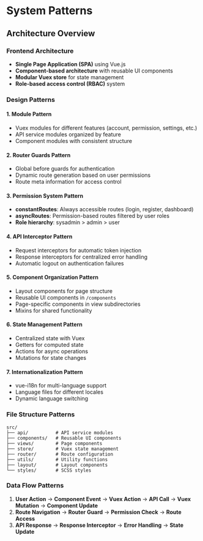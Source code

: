 # System Patterns

## Architecture Overview

### Frontend Architecture
- **Single Page Application (SPA)** using Vue.js
- **Component-based architecture** with reusable UI components
- **Modular Vuex store** for state management
- **Role-based access control (RBAC)** system

### Design Patterns

#### 1. Module Pattern
- Vuex modules for different features (account, permission, settings, etc.)
- API service modules organized by feature
- Component modules with consistent structure

#### 2. Router Guards Pattern
- Global before guards for authentication
- Dynamic route generation based on user permissions
- Route meta information for access control

#### 3. Permission System Pattern
- **constantRoutes**: Always accessible routes (login, register, dashboard)
- **asyncRoutes**: Permission-based routes filtered by user roles
- **Role hierarchy**: sysadmin > admin > user

#### 4. API Interceptor Pattern
- Request interceptors for automatic token injection
- Response interceptors for centralized error handling
- Automatic logout on authentication failures

#### 5. Component Organization Pattern
- Layout components for page structure
- Reusable UI components in `/components`
- Page-specific components in view subdirectories
- Mixins for shared functionality

#### 6. State Management Pattern
- Centralized state with Vuex
- Getters for computed state
- Actions for async operations
- Mutations for state changes

#### 7. Internationalization Pattern
- vue-i18n for multi-language support
- Language files for different locales
- Dynamic language switching

### File Structure Patterns
```
src/
├── api/          # API service modules
├── components/   # Reusable UI components
├── views/        # Page components
├── store/        # Vuex state management
├── router/       # Route configuration
├── utils/        # Utility functions
├── layout/       # Layout components
└── styles/       # SCSS styles
```

### Data Flow Patterns
1. **User Action** → **Component Event** → **Vuex Action** → **API Call** → **Vuex Mutation** → **Component Update**
2. **Route Navigation** → **Router Guard** → **Permission Check** → **Route Access**
3. **API Response** → **Response Interceptor** → **Error Handling** → **State Update**